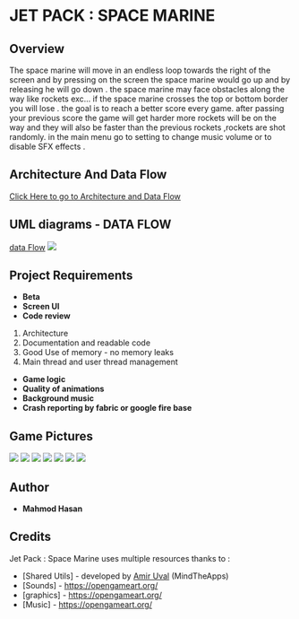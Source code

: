﻿# JET PACK : SPACE MARINE
## Overview
The space marine will move in an endless loop towards the right of the screen and by pressing on the screen the space marine would go up and by releasing he will go down .
the space marine may face obstacles along the way like rockets exc…
if the space marine crosses the top or bottom border you will lose .
the goal is to reach a better score every game.
after passing your previous score the game will get harder more rockets will be on the way and they will also be faster than the previous rockets ,rockets are shot randomly.
in the main menu go to setting to change music volume or to disable SFX effects .
## Architecture And Data Flow
[Click Here to go to Architecture and Data Flow]( https://docs.google.com/document/d/1duEhr-1tbCmY6Ga9J5_5mXlDKZ3Cr-vg5gC0BWo7Lew/edit?usp=sharing"Architecture")
## UML diagrams - DATA FLOW
[data Flow](https://drive.google.com/file/d/1BKasyt2sR5oFI87u12i1EPIV9ryQbpqL/view?usp=sharing)
**![](https://lh5.googleusercontent.com/Edvd64JfF_XkdYuNgx6625rwJcrylaFilvYJvdLQP2xNAqcoPvwi6GoShg2Na1sZW-PJ-sdzBRqPNutostpc5lTQ9TFCkUptunBD4kKRlcNlBZyoNjVIUsIDWEL7A8vQZKqzKVrb)**

## Project Requirements 
-   **Beta**
-   **Screen UI** 
-   **Code review** 
1. Architecture
2. Documentation and readable code
3. Good Use of memory - no memory leaks
4. Main thread and user thread management
-   **Game logic** 
-   **Quality of animations** 
-   **Background music** 
-   **Crash reporting by fabric or google fire base** 

## Game Pictures 
**![](https://lh6.googleusercontent.com/a7TCR2mXpnlWLoA_KlpiIoSHy9PCdSsR3K1P-kB1gVM3-2EqSYjDpVNGaOhuGHhIkY_CgbR29Pjv0UIwzgBi6SNcNxShXW_l6TvI8iLM8uTg1_THJVa4HYW0DG8kj7I5ok0PTBOr)**
**![](https://lh4.googleusercontent.com/-f-4y0-_7ZEVF-cewN-W1-XvZ8ZKM-vkqL6OrumHwuI8azd629DnI4eqI5mGG5UETjkSW9divD84DpzT-RaAnuu8Ek2AcPJ8re27C877YXn-vrK3NZnrS8bKo-mHpjjSCB4D-M7P)**
**![](https://lh5.googleusercontent.com/spsEBeiPhRTrokKt_-g8cKOOm_BWICNGjHxPEz3EBAyVCTmJI0eW-lUiV8ptEIHPq8wgGzBD54hx2fSa-4iUyQZ-jIr8EntJAYY-dMBssHWv7Ej9RlpHBnqHeCqLLAUmmb6fUtKw)**
**![](https://lh5.googleusercontent.com/ULhJNNxszkYcFwJOb9qXvsGdI08SHur49n3RpLg6x0R47OQJwBcNpo09QO2FGrykTmyQNXUpe0S5ZqMqOuuRpaSra_QLmZcSFzKvwXINP0gmtTYMlmVeFfhKbSXHK0YxZCd6_vFG)**
**![](https://lh5.googleusercontent.com/thSk2ZPBnEhYHpfpWxtx7LK6tNfEHn8KIVzDhUDR6ZBRd7tCDcITNkhB7EB884_duAiv-9k2rribHzscdcyBMO5_exmizwlV90l65-Z9YpvCPtz71pf7_mpXkgKiaPhIeeJJpl-h)**
**![](https://lh5.googleusercontent.com/thSk2ZPBnEhYHpfpWxtx7LK6tNfEHn8KIVzDhUDR6ZBRd7tCDcITNkhB7EB884_duAiv-9k2rribHzscdcyBMO5_exmizwlV90l65-Z9YpvCPtz71pf7_mpXkgKiaPhIeeJJpl-h)**
**![](https://lh5.googleusercontent.com/ULhJNNxszkYcFwJOb9qXvsGdI08SHur49n3RpLg6x0R47OQJwBcNpo09QO2FGrykTmyQNXUpe0S5ZqMqOuuRpaSra_QLmZcSFzKvwXINP0gmtTYMlmVeFfhKbSXHK0YxZCd6_vFG)**

## Author

* **Mahmod Hasan**
## Credits

Jet Pack : Space Marine uses multiple resources thanks to :

* [Shared Utils] - developed by [Amir Uval](https://github.com/auval) (MindTheApps)
* [Sounds] - https://opengameart.org/
* [graphics] - https://opengameart.org/
*  [Music] - https://opengameart.org/


